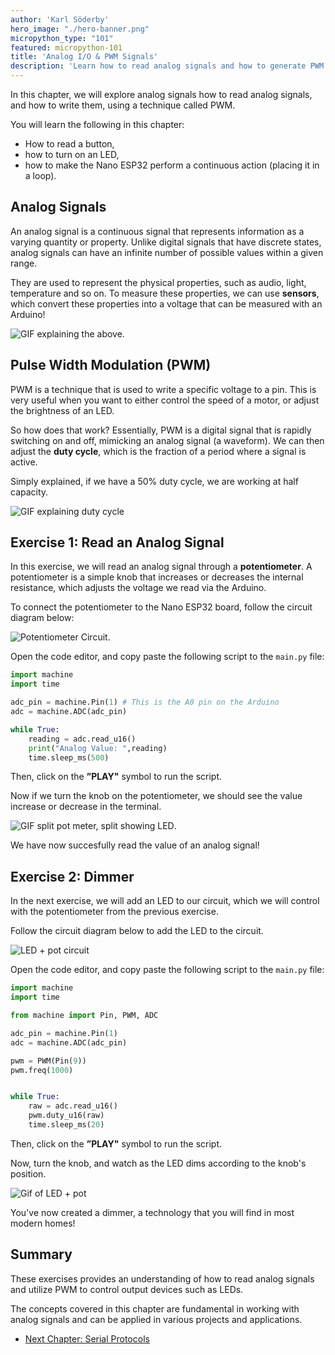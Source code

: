```yaml
---
author: 'Karl Söderby'
hero_image: "./hero-banner.png"
micropython_type: "101"
featured: micropython-101
title: 'Analog I/O & PWM Signals'
description: 'Learn how to read analog signals and how to generate PWM signals.'
---
```


In this chapter, we will explore analog signals how to read analog signals, and how to write them, using a technique called PWM.

You will learn the following in this chapter:
- How to read a button,
- how to turn on an LED,
- how to make the Nano ESP32 perform a continuous action (placing it in a loop).

## Analog Signals

An analog signal is a continuous signal that represents information as a varying quantity or property. Unlike digital signals that have discrete states, analog signals can have an infinite number of possible values within a given range.

They are used to represent the physical properties, such as audio, light, temperature and so on. To measure these properties, we can use **sensors**, which convert these properties into a voltage that can be measured with an Arduino! 

![GIF explaining the above.]()

## Pulse Width Modulation (PWM)

PWM is a technique that is used to write a specific voltage to a pin. This is very useful when you want to either control the speed of a motor, or adjust the brightness of an LED.

So how does that work? Essentially, PWM is a digital signal that is rapidly switching on and off, mimicking an analog signal (a waveform). We can then adjust the **duty cycle**, which is the fraction of a period where a signal is active. 

Simply explained, if we have a 50% duty cycle, we are working at half capacity.  

![GIF explaining duty cycle]()

## Exercise 1: Read an Analog Signal

In this exercise, we will read an analog signal through a **potentiometer**. A potentiometer is a simple knob that increases or decreases the internal resistance, which adjusts the voltage we read via the Arduino. 

To connect the potentiometer to the Nano ESP32 board, follow the circuit diagram below:

![Potentiometer Circuit.]()

Open the code editor, and copy paste the following script to the `main.py` file:

```python
import machine
import time

adc_pin = machine.Pin(1) # This is the A0 pin on the Arduino
adc = machine.ADC(adc_pin)

while True:
    reading = adc.read_u16()     
    print("Analog Value: ",reading)
    time.sleep_ms(500)
```

Then, click on the **”PLAY"** symbol to run the script. 

Now if we turn the knob on the potentiometer, we should see the value increase or decrease in the terminal.

![GIF split pot meter, split showing LED]().

We have now succesfully read the value of an analog signal!

## Exercise 2: Dimmer

In the next exercise, we will add an LED to our circuit, which we will control with the potentiometer from the previous exercise.

Follow the circuit diagram below to add the LED to the circuit.

![LED + pot circuit]()

Open the code editor, and copy paste the following script to the `main.py` file:

```python
import machine
import time

from machine import Pin, PWM, ADC

adc_pin = machine.Pin(1)
adc = machine.ADC(adc_pin)

pwm = PWM(Pin(9))
pwm.freq(1000)


while True:
    raw = adc.read_u16()  
    pwm.duty_u16(raw)
    time.sleep_ms(20)
```

Then, click on the **”PLAY"** symbol to run the script. 

Now, turn the knob, and watch as the LED dims according to the knob's position.

![Gif of LED + pot]()

You've now created a dimmer, a technology that you will find in most modern homes!

## Summary

These exercises provides an understanding of how to read analog signals and utilize PWM to control output devices such as LEDs. 

The concepts covered in this chapter are fundamental in working with analog signals and can be applied in various projects and applications.

- [Next Chapter: Serial Protocols](/micropython-course/course/serial)


